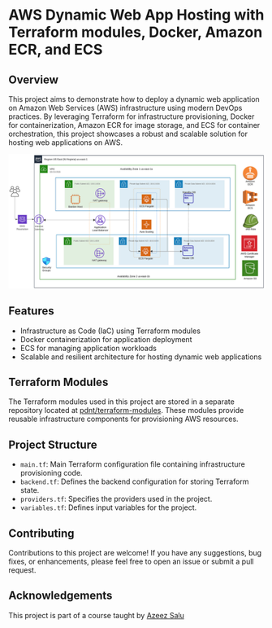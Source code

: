 # AWS Dynamic Web App Hosting with Terraform modules, Docker, Amazon ECR, and ECS

## Overview

This project aims to demonstrate how to deploy a dynamic web application on Amazon Web Services (AWS) infrastructure using modern DevOps practices. By leveraging Terraform for infrastructure provisioning, Docker for containerization, Amazon ECR for image storage, and ECS for container orchestration, this project showcases a robust and scalable solution for hosting web applications on AWS.

![diagram.png](https://github.com/pdnt/rz-infrastructure-ecs/blob/main/diagram.png?raw=true)

## Features

- Infrastructure as Code (IaC) using Terraform modules
- Docker containerization for application deployment
- ECS for managing application workloads
- Scalable and resilient architecture for hosting dynamic web applications

## Terraform Modules

The Terraform modules used in this project are stored in a separate repository located at [pdnt/terraform-modules](https://github.com/pdnt/terraform-modules). These modules provide reusable infrastructure components for provisioning AWS resources.

## Project Structure

- `main.tf`: Main Terraform configuration file containing infrastructure provisioning code.
- `backend.tf`: Defines the backend configuration for storing Terraform state.
- `providers.tf`: Specifies the providers used in the project.
- `variables.tf`: Defines input variables for the project.

## Contributing

Contributions to this project are welcome! If you have any suggestions, bug fixes, or enhancements, please feel free to open an issue or submit a pull request.


## Acknowledgements

This project is part of a course taught by [Azeez Salu](https://github.com/aosnotes77)
